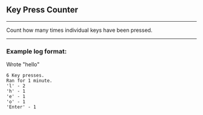 ## Key Press Counter

---

Count how many times individual keys have been pressed.

---
### Example log format:

Wrote "hello"


```
6 Key presses.
Ran for 1 minute. 
'l' - 2
'h' - 1
'e' - 1
'o' - 1
'Enter' - 1
```